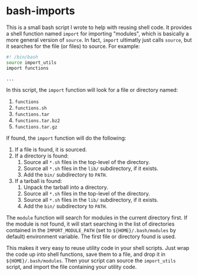 # bash-imports

This is a small bash script I wrote to help with reusing shell code. It provides a shell function named `import`
for importing "modules", which
is basically a more general version of `source`. In fact, `import` ultimatly just calls `source`, but it
searches for the file (or files) to source. For example:

```bash
#! /bin/bash
source import_utils
import functions

...
```

In this script, the `import` function will look for a file or directory named:

1. `functions`
1. `functions.sh`
1. `functions.tar`
1. `functions.tar.bz2`
1. `functions.tar.gz`

If found, the `import` function will do the following:

1. If a file is found, it is sourced.
1. If a directory is found:
    1. Source all `*.sh` files in the top-level of the directory.
    1. Source all `*.sh` files in the `lib/` subdirectory, if it exists.
    1. Add the `bin/` subdirectory to `PATH`.
1. If a tarball is found:
    1. Unpack the tarball into a directory.
    1. Source all `*.sh` files in the top-level of the directory.
    1. Source all `*.sh` files in the `lib/` subdirectory, if it exists.
    1. Add the `bin/` subdirectory to `PATH`.

The `module` function will search for modules in the current directory first. If the module is not found, it will
start searching in the list of directories contained in the `IMPORT_MODULE_PATH` (set to `${HOME}/.bash/modules` by default) environment variable. The first
file or directory found is used.

This makes it very easy to reuse utility code in your shell scripts. Just wrap the code up into shell functions, save them to a file, and drop it in `${HOME}/.bash/modules`. Then your script can source the `import_utils` script, and
import the file containing your utility code.